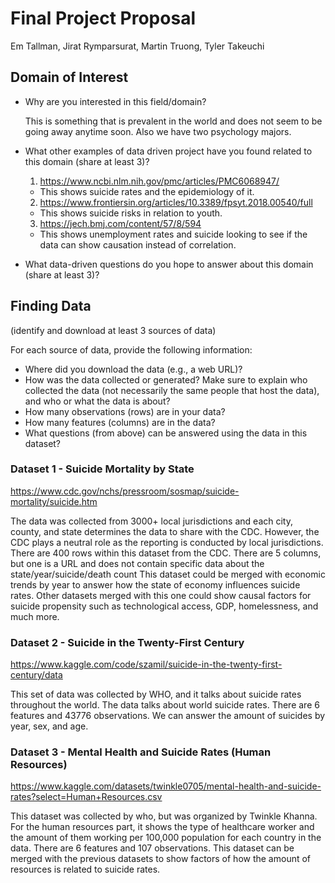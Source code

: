 # Final Project Proposal

Em Tallman, Jirat Rymparsurat, Martin Truong, Tyler Takeuchi

## Domain of Interest

-   Why are you interested in this field/domain?

    This is something that is prevalent in the world and does not seem to be going away anytime soon. Also we have two psychology majors.
    
-   What other examples of data driven project have you found related to this domain (share at least 3)?
    1. https://www.ncbi.nlm.nih.gov/pmc/articles/PMC6068947/
      - This shows suicide rates and the epidemiology of it.
    2. https://www.frontiersin.org/articles/10.3389/fpsyt.2018.00540/full
      - This shows suicide risks in relation to youth. 
    3. https://jech.bmj.com/content/57/8/594
      - This shows unemployment rates and suicide looking to see if the data can show causation instead of correlation.

-   What data-driven questions do you hope to answer about this domain (share at least 3)?

## Finding Data

(identify and download at least 3 sources of data)

For each source of data, provide the following information:

-   Where did you download the data (e.g., a web URL)?
-   How was the data collected or generated? Make sure to explain who collected the data (not necessarily the same people that host the data), and who or what the data is about?
-   How many observations (rows) are in your data? 
-   How many features (columns) are in the data?
-   What questions (from above) can be answered using the data in this dataset?

### Dataset 1 - Suicide Mortality by State

https://www.cdc.gov/nchs/pressroom/sosmap/suicide-mortality/suicide.htm

The data was collected from 3000+ local jurisdictions and each city, county, and state determines the data to share with the CDC. However, the CDC plays a neutral role as the reporting is conducted by local jurisdictions.
There are 400 rows within this dataset from the CDC.
There are 5 columns, but one is a URL and does not contain specific data about the state/year/suicide/death count
This dataset could be merged with economic trends by year to answer how the state of economy influences suicide rates. Other datasets merged with this one could show causal factors for suicide propensity such as technological access, GDP, homelessness, and much more.

### Dataset 2 - Suicide in the Twenty-First Century

https://www.kaggle.com/code/szamil/suicide-in-the-twenty-first-century/data

This set of data was collected by WHO, and it talks about suicide rates throughout the world.
The data talks about world suicide rates.
There are 6 features and 43776 observations.
We can answer the amount of suicides by year, sex, and age. 

### Dataset 3 - Mental Health and Suicide Rates (Human Resources)

https://www.kaggle.com/datasets/twinkle0705/mental-health-and-suicide-rates?select=Human+Resources.csv

This dataset was collected by who, but was organized by Twinkle Khanna. For the human resources part, it shows the type of healthcare worker and the amount of them working per 100,000 population for each country in the data.
There are 6 features and 107 observations.
This dataset can be merged with the previous datasets to show factors of how the amount of resources is related to suicide rates.
